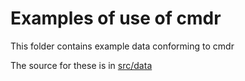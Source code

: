 # Examples of use of cmdr

This folder contains example data conforming to cmdr

The source for these is in [src/data](../src/data/examples)
